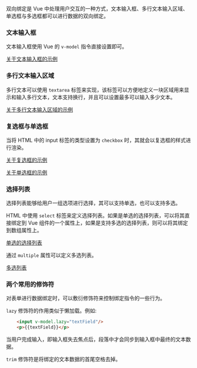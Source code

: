 
双向绑定是 Vue 中处理用户交互的一种方式，文本输入框、多行文本输入区域、单选框与多选框都可以进行数据的双向绑定。

### 文本输入框

文本输入框使用 Vue 的 `v-model` 指令直接设置即可。

[关于文本输入框的示例](t/03_text.html)


### 多行文本输入区域

多行文本可以使用 `textarea` 标签来实现，该标签可以方便地定义一块区域用来显示和输入多行文本，文本支持换行，并且可以设置最多可以输入多少文本。

[关于多行文本输入区域的示例](t/03_textarea.html)


### 复选框与单选框

当将 HTML 中的 input 标签的类型设置为 `checkbox` 时，其就会以复选框的样式进行渲染。

[关于复选框的示例](t/03_checkbox.html)

[关于单选框的示例](t/03_radio.html)


### 选择列表

选择列表能够给用户一组选项进行选择，其可以支持单选，也可以支持多选。

HTML 中使用 `select` 标签来定义选择列表。如果是单选的选择列表，可以将其直接绑定到 Vue 组件的一个属性上，如果是支持多选的选择列表，则可以将其绑定到数组属性上。

[单选的选择列表](t/03_select.html)

通过 `multiple` 属性可以定义多选列表。

[多选列表](t/03_multiple.html)


### 两个常用的修饰符

对表单进行数据绑定时，可以敷衍修饰符来控制绑定指令的一些行为。

`lazy` 修饰符的作用类似于懒加载。例如:
```html
    <input v-model.lazy="textField"/>
    <p>{{textField}}</p>
```
当用户完成输入，即输入框失去焦点后，段落中才会同步到输入框中最终的文本数据。

`trim` 修饰符是将绑定的文本数据的首尾空格去掉。
